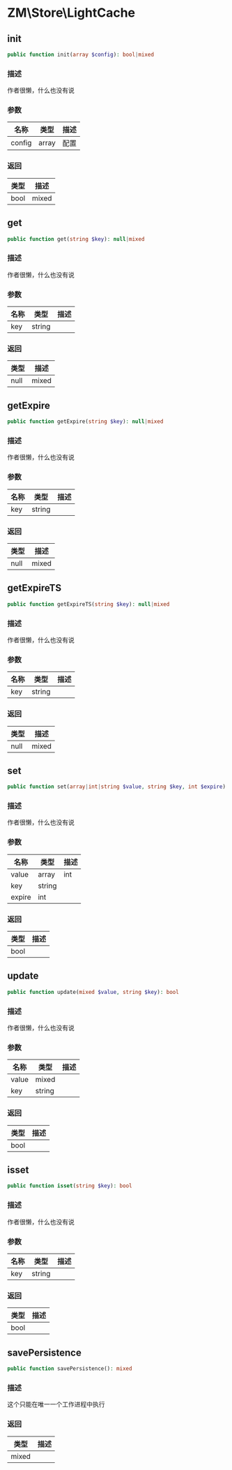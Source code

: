 # ZM\Store\LightCache

## init

```php
public function init(array $config): bool|mixed
```

### 描述

作者很懒，什么也没有说

### 参数

| 名称 | 类型 | 描述 |
| -------- | ---- | ----------- |
| config | array | 配置 |

### 返回

| 类型 | 描述 |
| ---- | ----------- |
| bool|mixed | 返回失败（false）或创建SwooleTable成功结果 |


## get

```php
public function get(string $key): null|mixed
```

### 描述

作者很懒，什么也没有说

### 参数

| 名称 | 类型 | 描述 |
| -------- | ---- | ----------- |
| key | string |  |

### 返回

| 类型 | 描述 |
| ---- | ----------- |
| null|mixed |  |


## getExpire

```php
public function getExpire(string $key): null|mixed
```

### 描述

作者很懒，什么也没有说

### 参数

| 名称 | 类型 | 描述 |
| -------- | ---- | ----------- |
| key | string |  |

### 返回

| 类型 | 描述 |
| ---- | ----------- |
| null|mixed |  |


## getExpireTS

```php
public function getExpireTS(string $key): null|mixed
```

### 描述

作者很懒，什么也没有说

### 参数

| 名称 | 类型 | 描述 |
| -------- | ---- | ----------- |
| key | string |  |

### 返回

| 类型 | 描述 |
| ---- | ----------- |
| null|mixed |  |


## set

```php
public function set(array|int|string $value, string $key, int $expire): bool
```

### 描述

作者很懒，什么也没有说

### 参数

| 名称 | 类型 | 描述 |
| -------- | ---- | ----------- |
| value | array|int|string |  |
| key | string |  |
| expire | int |  |

### 返回

| 类型 | 描述 |
| ---- | ----------- |
| bool |  |


## update

```php
public function update(mixed $value, string $key): bool
```

### 描述

作者很懒，什么也没有说

### 参数

| 名称 | 类型 | 描述 |
| -------- | ---- | ----------- |
| value | mixed |  |
| key | string |  |

### 返回

| 类型 | 描述 |
| ---- | ----------- |
| bool |  |


## isset

```php
public function isset(string $key): bool
```

### 描述

作者很懒，什么也没有说

### 参数

| 名称 | 类型 | 描述 |
| -------- | ---- | ----------- |
| key | string |  |

### 返回

| 类型 | 描述 |
| ---- | ----------- |
| bool |  |


## savePersistence

```php
public function savePersistence(): mixed
```

### 描述

这个只能在唯一一个工作进程中执行

### 返回

| 类型 | 描述 |
| ---- | ----------- |
| mixed |  |
